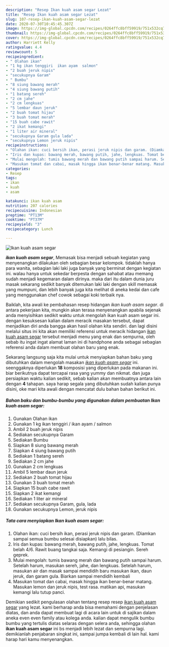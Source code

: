 ```yaml
---
description: "Resep Ikan kuah asam segar Lezat"
title: "Resep Ikan kuah asam segar Lezat"
slug: 107-resep-ikan-kuah-asam-segar-lezat
date: 2020-07-30T10:45:45.307Z
image: https://img-global.cpcdn.com/recipes/0264ffc8bff59919/751x532cq70/ikan-kuah-asam-segar-foto-resep-utama.jpg
thumbnail: https://img-global.cpcdn.com/recipes/0264ffc8bff59919/751x532cq70/ikan-kuah-asam-segar-foto-resep-utama.jpg
cover: https://img-global.cpcdn.com/recipes/0264ffc8bff59919/751x532cq70/ikan-kuah-asam-segar-foto-resep-utama.jpg
author: Harriett Kelly
ratingvalue: 4.4
reviewcount: 5
recipeingredient:
- " Olahan ikan"
- "1 kg ikan tenggiri  ikan ayam  salmon"
- "2 buah jeruk nipis"
- "secukupnya Garam"
- " Bumbu"
- "8 siung bawang merah"
- "4 siung bawang putih"
- "1 batang sereh"
- "2 cm jahe"
- "2 cm lengkuas"
- "5 lembar daun jeruk"
- "2 buah tomat hijau"
- "3 buah tomat merah"
- "15 buah cabe rawit"
- "2 ikat kemangi"
- "1 liter air mineral"
- "secukupnya Garam gula lada"
- "secukupnya Lemon jeruk nipis"
recipeinstructions:
- "Olahan ikan: cuci bersih ikan, perasi jeruk nipis dan garam. (Diamkan sampai semua bumbu selesai disiapkan) lalu bilas."
- "Iris dan kupas: bawang merah, bawang putih, jahe, lengkuas. Tomat belah 4/6. Rawit buang tangkai saja. Kemangi di pesiangin. Sereh geprek."
- "Mulai mengolah: tumis bawang merah dan bawang putih sampai harum. Setelah harum, masukan sereh, jahe, dan lengkuas. Setelah harum, masukan air dan masak sampai mendidih baru masukan ikan, daun jeruk, dan garam gula. Biarkan sampai mendidih kembali"
- "Masukan tomat dan cabai, masak hingga ikan benar-benar matang. Masukan lemon dan jeruk nipis, test rasa. matikan api, masukan kemangi lalu tutup panci."
categories:
- Resep
tags:
- ikan
- kuah
- asam

katakunci: ikan kuah asam 
nutrition: 207 calories
recipecuisine: Indonesian
preptime: "PT13M"
cooktime: "PT37M"
recipeyield: "3"
recipecategory: Lunch

---
```



![Ikan kuah asam segar](https://img-global.cpcdn.com/recipes/0264ffc8bff59919/751x532cq70/ikan-kuah-asam-segar-foto-resep-utama.jpg)

<b><i>ikan kuah asam segar</i></b>, Memasak bisa menjadi sebuah kegiatan yang menyenangkan dilakukan oleh sebagian besar kelompok. tidaklah hanya para wanita, sebagian laki laki juga banyak yang berminat dengan kegiatan ini. walau hanya untuk sekedar berpesta dengan sahabat atau memang sudah menjadi kegemaran dalam dirinya. maka dari itu dalam dunia juru masak sekarang sedikit banyak ditemukan laki laki dengan skill memasak yang mumpuni, dan lebih banyak juga kita melihat di aneka kedai dan cafe yang menggunakan chef cowok sebagai koki terbaik nya.



Baiklah, kita awali ke pembahasan resep hidangan <i>ikan kuah asam segar</i>. di antara pekerjaan kita, mungkin akan terasa menyenangkan apabila sejenak anda menyisihkan sedikit waktu untuk mengolah ikan kuah asam segar ini. dengan kesuksesan kalian dalam meracik masakan tersebut, dapat menjadikan diri anda bangga akan hasil olahan kita sendiri. dan lagi disini melalui situs ini kita akan memiliki referensi untuk meracik hidangan <u>ikan kuah asam segar</u> tersebut menjadi menu yang enak dan sempurna, oleh sebab itu ingat ingat alamat laman ini di handphone anda sebagai sebagian referensi anda dalam membuat olahan baru yang enak.


Sekarang langsung saja kita mulai untuk menyiapkan bahan baku yang dibutuhkan dalam mengolah masakan <u><i>ikan kuah asam segar</i></u> ini. seenggaknya diperlukan <b>18</b> komposisi yang diperlukan pada makanan ini. biar berikutnya dapat tercapai rasa yang yummy dan nikmat. dan juga persiapkan waktu kalian sedikit, sebab kalian akan membuatnya antara lain dengan <b>4</b> tahapan. saya harap segala yang dibutuhkan sudah kalian punya disini, oke mari kita awali dengan mencatat dulu bahan bahan berikut ini.

<!--inarticleads1-->

##### Bahan baku dan bumbu-bumbu yang digunakan dalam pembuatan Ikan kuah asam segar:

1. Gunakan  Olahan ikan
1. Gunakan 1 kg ikan tenggiri / ikan ayam / salmon
1. Ambil 2 buah jeruk nipis
1. Sediakan secukupnya Garam
1. Sediakan  Bumbu
1. Siapkan 8 siung bawang merah
1. Siapkan 4 siung bawang putih
1. Sediakan 1 batang sereh
1. Sediakan 2 cm jahe
1. Gunakan 2 cm lengkuas
1. Ambil 5 lembar daun jeruk
1. Sediakan 2 buah tomat hijau
1. Gunakan 3 buah tomat merah
1. Siapkan 15 buah cabe rawit
1. Siapkan 2 ikat kemangi
1. Sediakan 1 liter air mineral
1. Sediakan secukupnya Garam, gula, lada
1. Gunakan secukupnya Lemon, jeruk nipis




<!--inarticleads2-->

##### Tata cara menyiapkan Ikan kuah asam segar:

1. Olahan ikan: cuci bersih ikan, perasi jeruk nipis dan garam. (Diamkan sampai semua bumbu selesai disiapkan) lalu bilas.
1. Iris dan kupas: bawang merah, bawang putih, jahe, lengkuas. Tomat belah 4/6. Rawit buang tangkai saja. Kemangi di pesiangin. Sereh geprek.
1. Mulai mengolah: tumis bawang merah dan bawang putih sampai harum. Setelah harum, masukan sereh, jahe, dan lengkuas. Setelah harum, masukan air dan masak sampai mendidih baru masukan ikan, daun jeruk, dan garam gula. Biarkan sampai mendidih kembali
1. Masukan tomat dan cabai, masak hingga ikan benar-benar matang. Masukan lemon dan jeruk nipis, test rasa. matikan api, masukan kemangi lalu tutup panci.




Demikian sedikit pengulasan olahan tentang resep resep <u>ikan kuah asam segar</u> yang lezat. kami berharap anda bisa memahami dengan penjelasan diatas, dan anda dapat membuat lagi di acara lain untuk di sajikan dalam aneka even even family atau kolega anda. kalian dapat mengulik bumbu bumbu yang tertulis diatas selaras dengan selera anda, sehingga olahan <b>ikan kuah asam segar</b> ini bs menjadi lebih lezat dan sempurna lagi. demikianlah penjabaran singkat ini, sampai jumpa kembali di lain hal. kami harap hari kamu menyenangkan.
